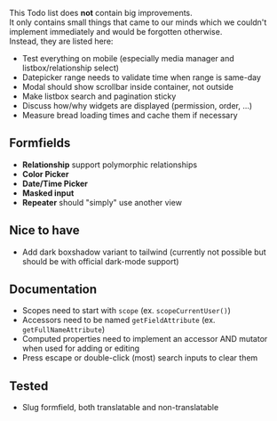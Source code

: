This Todo list does **not** contain big improvements.  
It only contains small things that came to our minds which we couldn't implement immediately and would be forgotten otherwise.  
Instead, they are listed here:

- Test everything on mobile (especially media manager and listbox/relationship select)
- Datepicker range needs to validate time when range is same-day
- Modal should show scrollbar inside container, not outside
- Make listbox search and pagination sticky
- Discuss how/why widgets are displayed (permission, order, ...)
- Measure bread loading times and cache them if necessary

## Formfields
- **Relationship** support polymorphic relationships
- **Color Picker**
- **Date/Time Picker**
- **Masked input**
- **Repeater** should "simply" use another view

## Nice to have
- Add dark boxshadow variant to tailwind (currently not possible but should be with official dark-mode support)

## Documentation
- Scopes need to start with `scope` (ex. `scopeCurrentUser()`)
- Accessors need to be named `getFieldAttribute` (ex. `getFullNameAttribute`)
- Computed properties need to implement an accessor AND mutator when used for adding or editing
- Press escape or double-click (most) search inputs to clear them

## Tested

- Slug formfield, both translatable and non-translatable